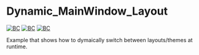 # Dynamic_MainWindow_Layout

[![BC](https://img.shields.io/badge/.NET-informational)](https://github.com/BionicCode/BionicCode.Net#bioniccodenet--)
[![BC](https://img.shields.io/badge/.NET-Framework-informational)](https://github.com/BionicCode/BionicCode.Net#bioniccodenet--)
[![BC](https://img.shields.io/badge/-WPF-informational?logo=windows)](https://github.com/BionicCode/BionicCode.Net#bioniccodenet--)

Example that shows how to dymaically switch between layouts/themes at runtime.
